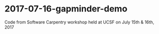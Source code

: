 # 2017-07-16-gapminder-demo
Code from Software Carpentry workshop held at UCSF on July 15th & 16th, 2017

